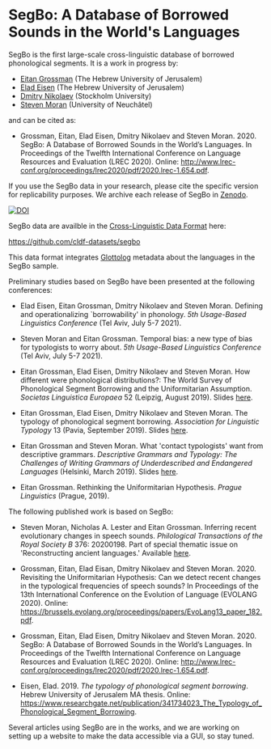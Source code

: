 # SegBo: A Database of Borrowed Sounds in the World's Languages

SegBo is the first large-scale cross-linguistic database of borrowed phonological segments. It is a work in progress by:

- [Eitan Grossman](https://en.linguistics.huji.ac.il/people/eitan-grossman) (The Hebrew University of Jerusalem)
- [Elad Eisen](https://en.linguistics.huji.ac.il/people/elad-eisen) (The Hebrew University of Jerusalem)
- [Dmitry Nikolaev](https://www.su.se/english/profiles/dmni1849-1.465312) (Stockholm University)
- [Steven Moran](https://www.unine.ch/evolang/home/team/steven-moran.html) (University of Neuchâtel)

and can be cited as:

- Grossman, Eitan, Elad Eisen, Dmitry Nikolaev and Steven Moran. 2020. SegBo: A Database of Borrowed Sounds in the World’s Languages.  In Proceedings of the Twelfth International Conference on Language Resources and Evaluation (LREC 2020). Online: http://www.lrec-conf.org/proceedings/lrec2020/pdf/2020.lrec-1.654.pdf.

If you use the SegBo data in your research, please cite the specific version for replicability purposes. We archive each release of SegBo in [Zenodo](https://doi.org/10.5281/zenodo.3633917).

[![DOI](https://zenodo.org/badge/DOI/10.5281/zenodo.3633917.svg)](https://doi.org/10.5281/zenodo.3633917)

SegBo data are availble in the [Cross-Linguistic Data Format](https://cldf.clld.org) here:

https://github.com/cldf-datasets/segbo

This data format integrates [Glottolog](https://glottolog.org) metadata about the languages in the SegBo sample.

Preliminary studies based on SegBo have been presented at the following conferences:

- Elad Eisen, Eitan Grossman, Dmitry Nikolaev and Steven Moran. Defining and operationalizing `borrowability' in phonology. *5th Usage-Based Linguistics Conference* (Tel Aviv, July 5-7 2021). 

- Steven Moran and Eitan Grossman. Temporal bias: a new type of bias for typologists to worry about. *5th Usage-Based Linguistics Conference* (Tel Aviv, July 5-7 2021). 

- Eitan Grossman, Elad Eisen, Dmitry Nikolaev and Steven Moran. How different were phonological distributions?: The World Survey of Phonological Segment Borrowing and the Uniformitarian Assumption. *Societas Linguistica Europaea* 52 (Leipzig, August 2019). Slides [here](https://www.academia.edu/40175937/How_different_were_phonological_distributions_The_typology_of_phonological_segment_borrowing_and_the_Uniformitarian_Assumption).

- Eitan Grossman, Elad Eisen, Dmitry Nikolaev and Steven Moran. The typology of phonological segment borrowing. *Association for Linguistic Typology* 13 (Pavia, September 2019). Slides [here](https://www.academia.edu/41805315/The_typology_of_phonological_segment_borrowing).

- Eitan Grossman and Steven Moran. What 'contact typologists' want from descriptive grammars. *Descriptive Grammars and Typology: The Challenges of Writing Grammars of Underdescribed and Endangered Languages* (Helsinki, March 2019). Slides [here](https://www.academia.edu/41805773/What_contact_typologists_want_from_grammatical_descriptions).

- Eitan Grossman. Rethinking the Uniformitarian Hypothesis. *Prague Linguistics* (Prague, 2019). 

The following published work is based on SegBo:
- Steven Moran, Nicholas A. Lester and Eitan Grossman. Inferring recent evolutionary changes in speech sounds. *Philological Transactions of the Royal Society B* 376: 20200198. Part of special thematic issue on 'Reconstructing ancient languages.' Available [here](https://github.com/bdproto/bdproto/blob/master/rstb.2020.0198-2.pdf).

- Grossman, Eitan, Elad Eisan, Dmitry Nikolaev and Steven Moran. 2020. Revisiting the Uniformitarian Hypothesis: Can we detect recent changes in the typological frequencies of speech sounds?  In Proceedings of the 13th International Conference on the Evolution of Language (EVOLANG 2020). Online: https://brussels.evolang.org/proceedings/papers/EvoLang13_paper_182.pdf.

- Grossman, Eitan, Elad Eisen, Dmitry Nikolaev and Steven Moran. 2020. SegBo: A Database of Borrowed Sounds in the World’s Languages.  In Proceedings of the Twelfth International Conference on Language Resources and Evaluation (LREC 2020). Online: http://www.lrec-conf.org/proceedings/lrec2020/pdf/2020.lrec-1.654.pdf.

- Eisen, Elad. 2019. *The typology of phonological segment borrowing*. Hebrew University of Jerusalem MA thesis. Online: https://www.researchgate.net/publication/341734023_The_Typology_of_Phonological_Segment_Borrowing.

Several articles using SegBo are in the works, and we are working on setting up a website to make the data accessible via a GUI, so stay tuned.
